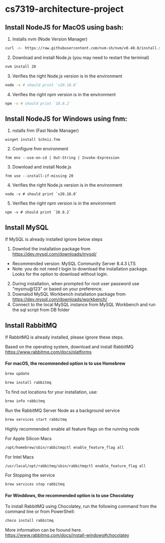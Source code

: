 # cs7319-architecture-project

## Install NodeJS for MacOS using bash:

1. Installs nvm (Node Version Manager)

```bash
curl -o- https://raw.githubusercontent.com/nvm-sh/nvm/v0.40.0/install.sh | bash
```

2. Download and install Node.js (you may need to restart the terminal)

```bash
nvm install 20
```

3. Verifies the right Node.js version is in the environment

```bash
node -v # should print `v20.18.0`
```

4. Verifies the right npm version is in the environment

```bash
npm -v # should print `10.8.2`
```

## Install NodeJS for Windows using fnm:

1. nstalls fnm (Fast Node Manager)

```fnm
winget install Schniz.fnm
```

2. Configure fnm environment

```fnm
fnm env --use-on-cd | Out-String | Invoke-Expression
```

3. Download and install Node.js

```fnm
fnm use --install-if-missing 20
```

4. Verifies the right Node.js version is in the environment

```fnm
node -v # should print `v20.18.0`
```

5. Verifies the right npm version is in the environment

```fnm
npm -v # should print `10.8.2`
```

## Install MySQL

If MySQL is already installed ignore below steps

1. Downlod the installation package from https://dev.mysql.com/downloads/mysql/

- Recommended version: MySQL Community Server 8.4.3 LTS
- Note: you do not need t login to download the installation package. Looks for the option to download without login.

2. During installation, when prompted for root user password use "mysmu@123" or based on your preference.
3. Downalod MySQL Workbench installation package from https://dev.mysql.com/downloads/workbench/
4. Connect to the local MySQL instance from MySQL Workbench and run the sql script from DB folder

## Install RabbitMQ

If RabbitMQ is already installed, please ignore these steps.

Based on the operating system, download and install RabbitMQ 
https://www.rabbitmq.com/docs/platforms

#### For macOS, the recommended option is to use <b>Homebrew</b>
```bash
brew update
```
```bash
brew install rabbitmq
```
To find out locations for your installation, use:
```bash
brew info rabbitmq
```
Run the RabbitMQ Server Node as a background service

```bash
brew services start rabbitmq
```

Highly recommended: enable all feature flags on the running node

For Apple Silicon Macs
```bash
/opt/homebrew/sbin/rabbitmqctl enable_feature_flag all
```
For Intel Macs
```bash
/usr/local/opt/rabbitmq/sbin/rabbitmqctl enable_feature_flag all
```

For Stopping the service
```bash
brew services stop rabbitmq
```

#### For Winddows, the recommended option is to use <b>Chocolatey</b>

To install RabbitMQ using Chocolatey, run the following command from the command line or from PowerShell:

```ps
choco install rabbitmq
```

More information can be foound here.
https://www.rabbitmq.com/docs/install-windows#chocolatey